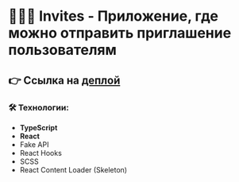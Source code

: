 # 🧑🏻✅ Invites - Приложение, где можно отправить приглашение пользователям

## 👉 Ссылка на [деплой](https://invites-rosy.vercel.app/)

### 🛠️ Технологии:

- **TypeScript**
- **React**
- Fake API
- React Hooks
- SCSS
- React Content Loader (Skeleton)
